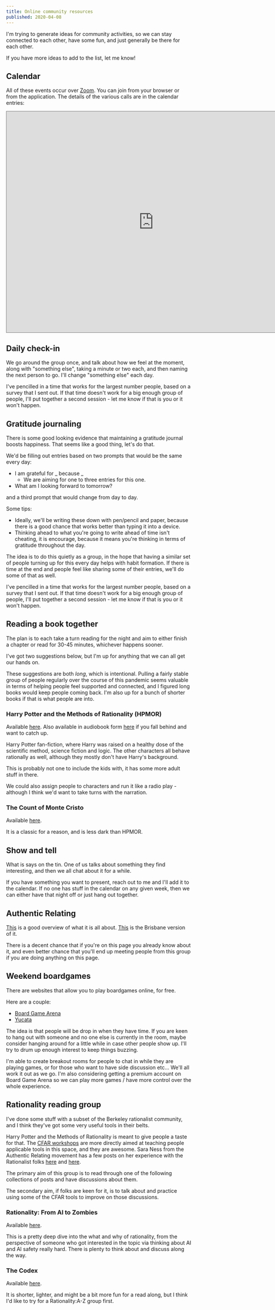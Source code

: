 ```yaml
---
title: Online community resources
published: 2020-04-08
---
```


I'm trying to generate ideas for community activities, so we can stay connected to each other, have some fun, and just generally be there for each other.

If you have more ideas to add to the list, let me know!

## Calendar

All of these events occur over [Zoom](https://zoom.us/).  You can join from your browser or from the application.  The details of the various calls are in the calendar entries:

<iframe src="https://calendar.google.com/calendar/embed?height=600&amp;wkst=1&amp;bgcolor=%23ffffff&amp;ctz=Australia%2FBrisbane&amp;src=ajF0c2NiMDJtY2ZsczkwYm1wMm42anAwNDRAZ3JvdXAuY2FsZW5kYXIuZ29vZ2xlLmNvbQ&amp;color=%23B39DDB&amp;showCalendars=0&amp;showTitle=1&amp;mode=AGENDA&amp;showPrint=0&amp;title=Online%20community%20events" style="border:solid 1px #777" width="800" height="600" frameborder="0" scrolling="no"></iframe>

## Daily check-in

We go around the group once, and talk about how we feel at the moment, along with "something else", taking a minute or two each, and then naming the next person to go.  I'll change "something else" each day.

I've pencilled in a time that works for the largest number people, based on a survey that I sent out.  If that time doesn't work for a big enough group of people, I'll put together a second session - let me know if that is you or it won't happen.

## Gratitude journaling

There is some good looking evidence that maintaining a gratitude journal boosts happiness.  That seems like a good thing, let's do that.

We'd be filling out entries based on two prompts that would be the same every day:

- I am grateful for _ because _
  - We are aiming for one to three entries for this one.
- What am I looking forward to tomorrow?

and a third prompt that would change from day to day.

Some tips:

- Ideally, we'll be writing these down with pen/pencil and paper, because there is a good chance that works better than typing it into a device.
- Thinking ahead to what you're going to write ahead of time isn't cheating, it is encourage, because it means you're thinking in terms of gratitude throughout the day.

The idea is to do this quietly as a group, in the hope that having a similar set of people turning up for this every day helps with habit formation.  If there is time at the end and people feel like sharing some of their entries, we'll do some of that as well.

I've pencilled in a time that works for the largest number people, based on a survey that I sent out.  If that time doesn't work for a big enough group of people, I'll put together a second session - let me know if that is you or it won't happen.

## Reading a book together

The plan is to each take a turn reading for the night and aim to either finish a chapter or read for 30-45 minutes, whichever happens sooner.

I've got two suggestions below, but I'm up for anything that we can all get our hands on.

These suggestions are both _long_, which is intentional.  Pulling a fairly stable group of people regularly over the course of this pandemic seems valuable in terms of helping people feel supported and connected, and I figured long books would keep people coming back.  I'm also up for a bunch of shorter books if that is what people are into.

### Harry Potter and the Methods of Rationality (HPMOR)

Available [here](http://www.hpmor.com/).
Also available in audiobook form [here](http://www.hpmorpodcast.com/?page_id=56) if you fall behind and want to catch up.

Harry Potter fan-fiction, where Harry was raised on a healthy dose of the scientific method, science fiction and logic.  The other characters all behave rationally as well, although they mostly don't have Harry's background.

This is probably not one to include the kids with, it has some more adult stuff in there.

We could also assign people to characters and run it like a radio play - although I think we'd want to take turns with the narration.

### The Count of Monte Cristo

Available [here](http://www.gutenberg.org/ebooks/1184).

It is a classic for a reason, and is less dark than HPMOR.

## Show and tell

What is says on the tin.  One of us talks about something they find interesting, and then we all chat about it for a while.

If you have something you want to present, reach out to me and I'll add it to the calendar.  If no one has stuff in the calendar on any given week, then we can either have that night off or just hang out together.

## Authentic Relating

[This](https://www.theatlantic.com/health/archive/2017/11/the-club-where-you-bare-your-soul-to-strangers/545786/) is a good overview of what it is all about.
[This](https://www.brisbaneauthentics.com/) is the Brisbane version of it.

There is a decent chance that if you're on this page you already know about it, and even better chance that you'll end up meeting people from this group if you are doing anything on this page.

## Weekend boardgames

There are websites that allow you to play boardgames online, for free.

Here are a couple:

- [Board Game Arena](https://en.boardgamearena.com/join) 
- [Yucata](https://www.yucata.de/en/)

The idea is that people will be drop in when they have time.  If you are keen to hang out with someone and no one else is currently in the room, maybe consider hanging around for a little while in case other people show up.  I'll try to drum up enough interest to keep things buzzing.

I'm able to create breakout rooms for people to chat in while they are playing games, or for those who want to have side discussion etc... We'll all work it out as we go.  I'm also considering getting a premium account on Board Game Arena so we can play more games / have more control over the whole experience.

## Rationality reading group

I've done some stuff with a subset of the Berkeley rationalist community, and I think they've got some very useful tools in their belts.

Harry Potter and the Methods of Rationality is meant to give people a taste for that.  The [CFAR workshops](https://rationality.org/workshops/upcoming) are more directly aimed at teaching people applicable tools in this space, and they are awesome.  Sara Ness from the Authentic Relating movement has a few posts on her experience with the Rationalist folks [here](https://www.patreon.com/posts/rationalists-and-8403545) and [here](https://www.patreon.com/posts/rationality-15187409).

The primary aim of this group is to read through one of the following collections of posts and have discussions about them.

The secondary aim, if folks are keen for it, is to talk about and practice using some of the CFAR tools to improve on those discussions.

### Rationality: From AI to Zombies

Available [here](https://www.lesswrong.com/rationality).

This is a pretty deep dive into the what and why of rationality, from the perspective of someone who got interested in the topic via thinking about AI and AI safety really hard.  There is plenty to think about and discuss along the way.

### The Codex

Available [here](https://www.lesswrong.com/codex).

It is shorter, lighter, and might be a bit more fun for a read along, but I think I'd like to try for a Rationality:A-Z group first.


